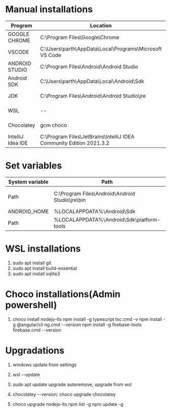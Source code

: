 # Manual installations
| Program | Location | Origin |
| --- | ----------- | ------- |
|GOOGLE CHROME | C:\Program Files\Google\Chrome | Web |
|VSCODE | C:\Users\parth\AppData\Local\Programs\Microsoft VS Code | Web |
|ANDROID STUDIO | C:\Program Files\Android\Android Studio | Web |
|Android SDK | C:\Users\parth\AppData\Local\Android\Sdk | android studio |
|JDK | C:\Program Files\Android\Android Studio\jre | android studio |
|WSL | -- | wsl --install |
|Chocolatey | gcm choco | Admin Powershell |
|IntelliJ Idea IDE | C:\Program Files\JetBrains\IntelliJ IDEA Community Edition 2021.3.2 | Web |

# Set variables
| System variable | Path | Dependency |
| --- | ----------- | --- |
| Path | C:\Program Files\Android\Android Studio\jre\bin | Android, Java, React native |
| ANDROID_HOME | %LOCALAPPDATA%\Android\Sdk | React native |
| Path | %LOCALAPPDATA%\Android\Sdk\platform-tools | React native |

# WSL installations
1. sudo apt install git
2. sudo apt install build-essential
3. sudo apt install sqlite3

# Choco installations(Admin powershell)
1. choco install nodejs-lts
    npm install -g typescript
    tsc.cmd -v
    npm install -g @angular/cli
    ng.cmd --version
    npm install -g firebase-tools
    firebase.cmd --version


# Upgradations
1. windows update from settings

2. wsl --update
3. sudo apt update upgrade autoremove, upgrade from wsl

4. chocolatey --version; choco upgrade chocolatey
5. choco upgrade nodejs-lts
    npm list -g
    npm update -g